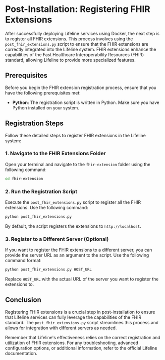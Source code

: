 # Post-Installation: Registering FHIR Extensions

After successfully deploying Lifeline services using Docker, the next step is to register all FHIR extensions. This process involves using the `post_fhir_extensions.py` script to ensure that the FHIR extensions are correctly integrated into the Lifeline system. FHIR extensions enhance the capabilities of the Fast Healthcare Interoperability Resources (FHIR) standard, allowing Lifeline to provide more specialized features.

## Prerequisites

Before you begin the FHIR extension registration process, ensure that you have the following prerequisites met:

- **Python**: The registration script is written in Python. Make sure you have Python installed on your system.

## Registration Steps

Follow these detailed steps to register FHIR extensions in the Lifeline system:

### 1. Navigate to the FHIR Extensions Folder

Open your terminal and navigate to the `fhir-extension` folder using the following command:

```bash
cd fhir-extension
```

### 2. Run the Registration Script

Execute the `post_fhir_extensions.py` script to register all the FHIR extensions. Use the following command:

```bash
python post_fhir_extensions.py
```

By default, the script registers the extensions to `http://localhost`.

### 3. Register to a Different Server (Optional)

If you want to register the FHIR extensions to a different server, you can provide the server URL as an argument to the script. Use the following command format:

```bash
python post_fhir_extensions.py HOST_URL
```

Replace `HOST_URL` with the actual URL of the server you want to register the extensions to.

## Conclusion

Registering FHIR extensions is a crucial step in post-installation to ensure that Lifeline services can fully leverage the capabilities of the FHIR standard. The `post_fhir_extensions.py` script streamlines this process and allows for integration with different servers as needed.

Remember that Lifeline's effectiveness relies on the correct registration and utilization of FHIR extensions. For any troubleshooting, advanced configuration options, or additional information, refer to the official Lifeline documentation.
